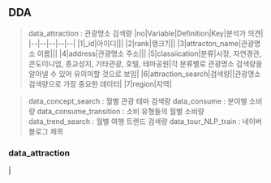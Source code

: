 #


## DDA
> data_attraction : 관광명소 검색량
|no|Variable|Definition|Key|분석가 의견|
|--|--|--|--|--|
|1|_id|아이디|||
|2|rank|랭크?|||
|3|attracton_name|관광명소 이름|||
|4|address|관광명소 주소|||
|5|classiication|분류|시장, 자연경관, 콘도미니엄, 종교성지, 기타관광, 호텔, 테마공원|각 분류별로 관광명소 검색량을 알아낼 수 있어 유의미할 것으로 보임|
|6|attraction_search|검색량||관광명소 검색량으로 가장 중요한 데이터|
|7|region|지역|

> data_concept_search : 월별 관광 테마 검색량
> data_consume : 분야별 소비량
data_consume_transition : 소비 유형들의 월별 소비량
data_trend_search : 월별 여행 트렌드 검색량
data_tour_NLP_train : 네이버 블로그 제목

### data_attraction
|